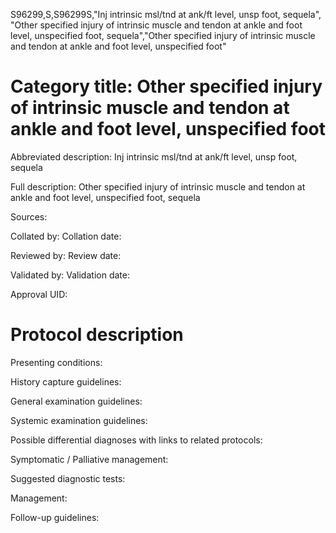 S96299,S,S96299S,"Inj intrinsic msl/tnd at ank/ft level, unsp foot, sequela", "Other specified injury of intrinsic muscle and tendon at ankle and foot level, unspecified foot, sequela","Other specified injury of intrinsic muscle and tendon at ankle and foot level, unspecified foot"
# Category title: Other specified injury of intrinsic muscle and tendon at ankle and foot level, unspecified foot

Abbreviated description: Inj intrinsic msl/tnd at ank/ft level, unsp foot, sequela

Full description: Other specified injury of intrinsic muscle and tendon at ankle and foot level, unspecified foot, sequela

Sources:

Collated by:
Collation date:

Reviewed by:
Review date:

Validated by:
Validation date:

Approval UID:

# Protocol description

Presenting conditions:

History capture guidelines:

General examination guidelines:

Systemic examination guidelines:

Possible differential diagnoses with links to related protocols:

Symptomatic / Palliative management:

Suggested diagnostic tests:

Management:

Follow-up guidelines:
